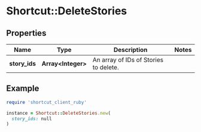 # Shortcut::DeleteStories

## Properties

| Name | Type | Description | Notes |
| ---- | ---- | ----------- | ----- |
| **story_ids** | **Array&lt;Integer&gt;** | An array of IDs of Stories to delete. |  |

## Example

```ruby
require 'shortcut_client_ruby'

instance = Shortcut::DeleteStories.new(
  story_ids: null
)
```

